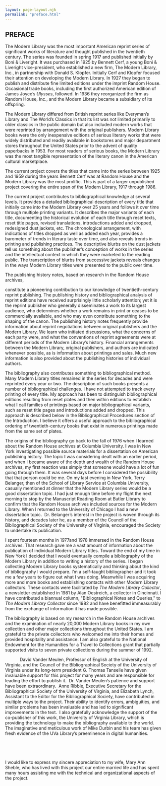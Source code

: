 ```yaml
---
layout: page-layout.njk
permalink: "preface.html"
---
```

## PREFACE

The Modern Library was the most important American reprint series of
significant works of literature and thought published in the twentieth
century. The series was founded in spring 1917 and published initially
by Boni & Liveright. It was purchased in 1925 by Bennett Cerf, a young
Boni & Liveright vice-president, who established a new firm, The Modern
Library, Inc., in partnership with Donald S. Klopfer. Initially Cerf and
Klopfer focused their attention on developing the Modern Library. In
1927 they began to publish and distribute fine limited editions under
the imprint Random House. Occasional trade books, including the first
authorized American edition of James Joyce’s *Ulysses*, followed. In
1936 they reorganized the firm as Random House, Inc., and the Modern
Library became a subsidiary of its offspring.

The Modern Library differed from British reprint series like Everyman’s
Library and The World’s Classics in that its list was not limited
primarily to older classics in the public domain but also included
modern works that were reprinted by arrangement with the original
publishers. Modern Library books were the only inexpensive editions of
serious literary works that were widely distributed and readily
available in bookstores and major department stores throughout the
United States prior to the advent of quality paperbacks in 1953. For
most readers of serious books, the Modern Library was the most tangible
representation of the literary canon in the American cultural
marketplace.

The current project covers the titles that came into the series between
1925 and 1959 during the years Bennett Cerf was at Random House and the
Modern Library was the most prolific. This is part of a larger
unpublished project covering the entire span of the Modern Library, 1917
through 1986.

The current project contributes to bibliographical knowledge at several
levels. It provides a detailed bibliographical description of every
title that initially came into the Modern Library over 25 years and
follows it over time through multiple printing variants. It describes
the major variants of each title, documenting the historical evolution
of each title through reset texts, reset title pages, revised
translations, introductions added and dropped, redesigned dust jackets,
etc. The chronological arrangement, with indications of titles dropped
as well as added each year, provides a barometer of trends in literary
taste over time, and also reveals trends in printing and publishing
practices. The descriptive blurbs on the dust jackets tell us something
about the publisher’s conception of works in the series and the
intellectual context in which they were marketed to the reading public.
The transcription of blurbs from successive jackets reveals changes in
the ways Modern Library titles were presented to the public over time.

The publishing history notes, based on research in the Random House
archives,

constitute a pioneering contribution to our knowledge of
twentieth-century reprint publishing. The publishing history and
bibliographical analysis of reprint editions have received surprisingly
little scholarly attention; yet it is the reprint publisher who
generally disseminates a work to its largest audience, who determines
whether a work remains in print or ceases to be commercially available,
and who may even contribute something to the shaping of the canon. The
publishing history notes frequently provide information about reprint
negotiations between original publishers and the Modern Library. We
learn who initiated discussions, what the concerns of each party were,
and what the conventions of reprint agreements were at different periods
of the Modern Library’s history. Financial arrangements between the
Modern Library, original publishers, and authors are indicated whenever
possible, as is information about printings and sales. Much new
information is also provided about the publishing histories of
individual authors.

The bibliography also contributes something to bibliographical method.
Many Modern Library titles remained in the series for decades and were
reprinted every year or two. The description of such books presents a
number of bibliographical challenges. I have not attempted to track
every printing of every title. My approach has been to distinguish
bibliographical editions resulting from reset plates and then within
editions to establish what I call families of printings based on major
bibliographical variants, such as reset title pages and introductions
added and dropped. This approach is described below in the
Bibliographical Procedures section of the Introduction. I believe it
offers a useful approach to the bibliographical ordering of
twentieth-century books that exist in numerous printings made from the
same set of plates.

The origins of the bibliography go back to the fall of 1976 when I
learned about the Random House archives at Columbia University. I was in
New York investigating possible source materials for a dissertation on
American publishing history. The topic I was considering dealt with an
earlier period, and when I became aware of the depth and wealth of the
Random House archives, my first reaction was simply that someone would
have a lot of fun going through them. It was several days before I
considered the possibility that that person could be me. On my last
evening in New York, Terry Belanger, then of the School of Library
Service at Columbia University, casually mentioned at dinner that the
Modern Library series would be a good dissertation topic. I had just
enough time before my flight the next morning to stop by the Manuscript
Reading Room at Butler Library to confirm that the Random House archives
included sources for the Modern Library. When I returned to the
University of Chicago I had a new dissertation topic.  Dr. Belanger’s
interest in the project is woven through its history, and decades later
he, as a member of the Council of the Bibliographical Society of the
University of Virginia, encouraged the Society to undertake its
publication.

I spent fourteen months in 1977and 1978 immersed in the Random House
archives. That research gave me a vast amount of information about the
publication of individual Modern Library titles. Toward the end of my
time in New York I decided that I would eventually compile a
bibliography of the Modern Library in addition to writing a history of
the series. I began collecting Modern Library books systematically and
thinking about the kind of bibliography I would prepare. I’m a
self-taught bibliographer and it took me a few years to figure out what
I was doing. Meanwhile I was acquiring more and more books and
establishing contacts with other Modern Library collectors. These
contacts were facilitated by *The Modern Library Collector*, a
newsletter established in 1981 by Alan Oestreich, a collector in
Cincinnati. I have contributed a biannual column, "Bibliographical Notes
and Queries," to *The Modern Library Collector* since 1982 and have
benefitted immeasurably from the exchange of information it has made
possible.

The bibliography is based on my research in the Random House archives
and the examination of nearly 20,000 Modern Library books in my own
collection and other major collections throughout the United States. I
am grateful to the private collectors who welcomed me into their homes
and provided hospitality and assistance. I am also grateful to the
National Endowment for the Humanities for a Travel to Collections grant
that partially supported visits to seven private collections during the
summer of 1992.

            David Vander Meulen, Professor of English at the University
of Virginia, and the Council of the Bibliographical Society of the
University of Virginia under its long-term president G. Thomas Tanselle
have given invaluable support for this project for many years and are
responsible for leading the effort to publish it.  Dr. Vander Meulen’s
patience and support have been extraordinary.  Anne Ribble, Executive
Secretary for the Bibliographical Society of the University of Virginia,
and Elizabeth Lynch, Assistant to the Editor for the Bibliographical
Society, have contributed in multiple ways to the project. Their ability
to identify errors, ambiguities, and similar problems has been
invaluable and has led to significant improvements in the text.  I also
gratefully acknowledge the support of the co-publisher of this work, the
University of Virginia Library, which is providing the technology to
make the bibliography available to the world.  The imaginative and
meticulous work of Mike Durbin and his team has given fresh evidence of
the UVa Library’s preeminence in digital humanities.

 

 

I would like to express my sincere appreciation to my wife, Mary Ann
Sheble, who has lived with this project our entire married life and has
spent many hours assisting me with the technical and organizational
aspects of the project.

